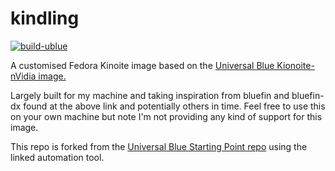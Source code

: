 # kindling

[![build-ublue](https://github.com/lordofla/kindling/actions/workflows/build.yml/badge.svg)](https://github.com/lordofla/kindling/actions/workflows/build.yml)

A customised Fedora Kinoite image based on the [Universal Blue Kionoite-nVidia image.](https://ublue.it/)

Largely built for my machine and taking inspiration from bluefin and bluefin-dx found at the above link and potentially others in time. Feel free to use this on your own machine but note I'm not providing any kind of support for this image.

This repo is forked from the [Universal Blue Starting Point repo](https://github.com/ublue-os/startingpoint) using the linked automation tool.
